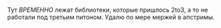 Тут *ВРЕМЕННО* лежат библиотеки, которые пришлось 2to3, а то не работали под третьим питоном.
Удалю по мере мержей в апстримы.
